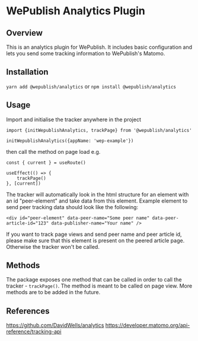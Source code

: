 
# WePublish Analytics Plugin

## Overview 

This is an analytics plugin for WePublish.
It includes basic configuration and lets you send some tracking information to WePublish's Matomo.

## Installation

`yarn add @wepublish/analytics`
or
`npm install @wepublish/analytics`

## Usage

Import and initialise the tracker anywhere in the project

    import {initWepublishAnalytics, trackPage} from '@wepublish/analytics'

    initWepublishAnalytics({appName: 'wep-example'})

then call the method on page load e.g.

    const { current } = useRoute()
    
    useEffect(() => {
    	trackPage()
    }, [current])

The tracker will automatically look in the html structure for an element with an id "peer-element" and take data from this element. Example element to send peer tracking data should look like the following:

    <div id="peer-element" data-peer-name="Some peer name" data-peer-article-id="123" data-publisher-name="Your name" />

If you want to track page views and send peer name and peer article id, please make sure that this element is present on the peered article page. Otherwise the tracker won't be called.

##  Methods

The package exposes one method that can be called in order to call the tracker - `trackPage()`. 
The method is meant to be called on page view. More methods are to be added in the future.

## References
https://github.com/DavidWells/analytics
https://developer.matomo.org/api-reference/tracking-api